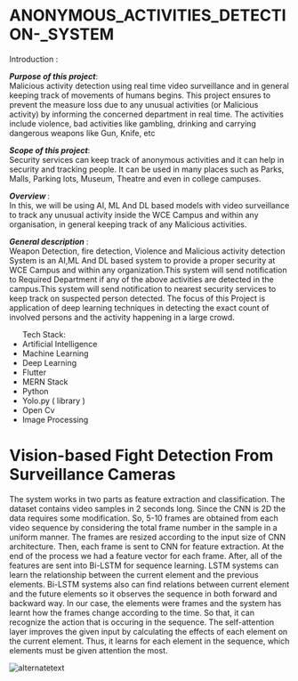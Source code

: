 # ANONYMOUS_ACTIVITIES_DETECTION-_SYSTEM
  Introduction : 

<em><strong>Purpose of this project</strong></em>:<br>
Malicious activity detection using real time video surveillance and in general keeping track of movements of humans begins. This project ensures to prevent the measure loss due to any unusual activities (or Malicious activity) by informing the concerned department in real time. 
The activities include violence, bad activities like gambling, drinking and carrying  dangerous weapons like Gun, Knife, etc
<br>

<em><strong>Scope of this project</strong></em>:<br>
Security services can keep track of anonymous activities and it can help in security and tracking people. 
It can be used in many places such as Parks, Malls, Parking lots, Museum, Theatre and even in college campuses. 
<br>

<em><strong>Overview </strong></em>:<br>
In this, we will be using AI, ML And DL based models with video surveillance to track any unusual activity inside the WCE Campus and within any organisation, in general keeping track of any Malicious activities.
<br>

<em><strong>General description </strong></em>:<br> Weapon Detection, fire detection, Violence and Malicious activity detection System is an AI,ML And DL based system to provide a proper security at WCE Campus and within any organization.This system will send notification to Required Department if any of the above activities are detected in the campus.This system will send notification to nearest security services to keep track on suspected person detected. The focus of this Project is application of deep learning techniques in detecting the exact count of involved persons and the activity happening in a large crowd.



<ul>Tech Stack:<li>Artificial Intelligence</li>
<li>Machine Learning</li>
<li>Deep Learning</li>
<li>Flutter</li>
<li>MERN Stack</li>
<li>Python</li>
<li>Yolo.py  ( library )</li>
<li>Open Cv</li>
<li>Image Processing</li>
</ul>


<h1>Vision-based Fight Detection From Surveillance Cameras</h1>
<p>The system works in two parts as feature extraction and classification. The dataset contains video samples in 2 seconds long. Since the CNN is 2D the data requires some modification. So, 5-10 frames are obtained from each video sequence by considering the total frame number in the sample in a uniform manner. The frames are resized according to the input size of CNN architecture. Then, each frame is sent to CNN for feature extraction. At the end of the process we had a feature vector for each frame. After, all of the features are sent into Bi-LSTM for sequence learning. LSTM systems can learn the relationship between the current element and the previous elements. Bi-LSTM systems also can find relations between current element and the future elements so it observes the sequence in both forward and backward way. In our case, the elements were frames and the system has learnt how the frames change according to the time. So that, it can recognize the action that is occuring in the sequence. The self-attention layer improves the given input by calculating the effects of each element on the current element. Thus, it learns for each element in the sequence, which elements must be given attention the most.</p>


<img src="https://camo.githubusercontent.com/b85236b1abc3d53e7dac5cbfa33dd7e73348f61f3b3b669301937d85cde88483/68747470733a2f2f692e6962622e636f2f7a62564d7042702f466967322e6a7067" alt="alternatetext">



